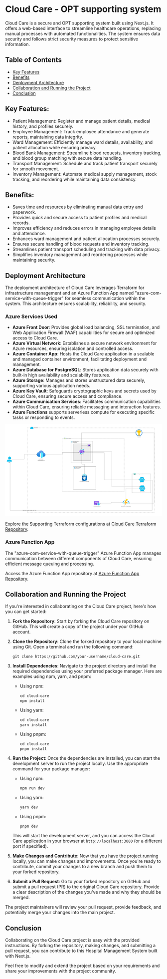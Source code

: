# Cloud Care - OPT supporting system

Cloud Care is a secure and OPT supporting system built using Next.js. It offers a web-based interface to streamline healthcare operations, replacing manual processes with automated functionalities. The system ensures data security and follows strict security measures to protect sensitive information.

## Table of Contents
- [Key Features](#key-features)
- [Benefits](#benefits)
- [Deployment Architecture](#deployment-architecture)
- [Collaboration and Running the Project](#collaboration-and-running-the-project)
- [Conclusion](#conclusion)

## Key Features:
- Patient Management: Register and manage patient details, medical history, and profiles securely.
- Employee Management: Track employee attendance and generate reports, maintaining data integrity.
- Ward Management: Efficiently manage ward details, availability, and patient allocation while ensuring privacy.
- Blood Bank Management: Streamline blood requests, inventory tracking, and blood group matching with secure data handling.
- Transport Management: Schedule and track patient transport securely for smooth movement.
- Inventory Management: Automate medical supply management, stock tracking, and reordering while maintaining data consistency.

## Benefits:
- Saves time and resources by eliminating manual data entry and paperwork.
- Provides quick and secure access to patient profiles and medical records.
- Improves efficiency and reduces errors in managing employee details and attendance.
- Enhances ward management and patient allocation processes securely.
- Ensures secure handling of blood requests and inventory tracking.
- Streamlines patient transport scheduling and tracking with data privacy.
- Simplifies inventory management and reordering processes while maintaining security.

## Deployment Architecture
The deployment architecture of Cloud Care leverages Terraform for infrastructure management and an Azure Function App named "azure-com-service-with-queue-trigger" for seamless communication within the system. This architecture ensures scalability, reliability, and security.

### Azure Services Used
- **Azure Front Door**: Provides global load balancing, SSL termination, and Web Application Firewall (WAF) capabilities for secure and optimized access to Cloud Care.
- **Azure Virtual Network**: Establishes a secure network environment for Azure resources, ensuring isolation and controlled access.
- **Azure Container App**: Hosts the Cloud Care application in a scalable and managed container environment, facilitating deployment and management.
- **Azure Database for PostgreSQL**: Stores application data securely with built-in high availability and scalability features.
- **Azure Storage**: Manages and stores unstructured data securely, supporting various application needs.
- **Azure Key Vault**: Safeguards cryptographic keys and secrets used by Cloud Care, ensuring secure access and compliance.
- **Azure Communication Services**: Facilitates communication capabilities within Cloud Care, ensuring reliable messaging and interaction features.
- **Azure Functions** supports serverless compute for executing specific tasks or responding to events.


![Cloud Care Deployment Architecture](https://raw.githubusercontent.com/ARMkiyas/cloud-care/ARMkiyas-patch-2/Architecture.jpg)

Explore the Supporting Terraform configurations at [Cloud Care Terraform Repository](https://github.com/ARMkiyas/automated-azure-secure-serverless-container-application-infra).

### Azure Function App
The "azure-com-service-with-queue-trigger" Azure Function App manages communication between different components of Cloud Care, ensuring efficient message queuing and processing.

Access the Azure Function App repository at [Azure Function App Repository](https://github.com/ARMkiyas/azure-com-service-with-queue-tigger).


## Collaboration and Running the Project

If you're interested in collaborating on the Cloud Care project, here's how you can get started:

1. **Fork the Repository**: Start by forking the Cloud Care repository on GitHub. This will create a copy of the project under your GitHub account.

2. **Clone the Repository**: Clone the forked repository to your local machine using Git. Open a terminal and run the following command:

   ```
   git clone https://github.com/your-username/cloud-care.git
   ```

3. **Install Dependencies**: Navigate to the project directory and install the required dependencies using your preferred package manager. Here are examples using npm, yarn, and pnpm:

   - Using npm:

     ```
     cd cloud-care
     npm install
     ```

   - Using yarn:

     ```
     cd cloud-care
     yarn install
     ```

   - Using pnpm:

     ```
     cd cloud-care
     pnpm install
     ```

4. **Run the Project**: Once the dependencies are installed, you can start the development server to run the project locally. Use the appropriate command for your package manager:

   - Using npm:

     ```
     npm run dev
     ```

   - Using yarn:

     ```
     yarn dev
     ```

   - Using pnpm:

     ```
     pnpm dev
     ```

   This will start the development server, and you can access the Cloud Care application in your browser at `http://localhost:3000` (or a different port if specified).

5. **Make Changes and Contribute**: Now that you have the project running locally, you can make changes and improvements. Once you're ready to contribute, commit your changes to a new branch and push them to your forked repository.

6. **Submit a Pull Request**: Go to your forked repository on GitHub and submit a pull request (PR) to the original Cloud Care repository. Provide a clear description of the changes you've made and why they should be merged.

The project maintainers will review your pull request, provide feedback, and potentially merge your changes into the main project.



## Conclusion

Collaborating on the Cloud Care project is easy with the provided instructions. By forking the repository, making changes, and submitting a pull request, you can contribute to this Hospital Management System built with Next.js.

Feel free to modify and extend the project based on your requirements and share your improvements with the project community.
